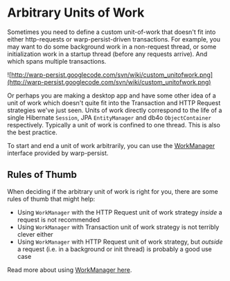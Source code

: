 # Arbitrary Units of Work #

Sometimes you need to define a custom unit-of-work that doesn't fit into either http-requests or warp-persist-driven transactions. For example, you may want to do some background work in a non-request thread, or some initialization work in a startup thread (before any requests arrive). And which spans multiple transactions.

![http://warp-persist.googlecode.com/svn/wiki/custom_unitofwork.png](http://warp-persist.googlecode.com/svn/wiki/custom_unitofwork.png)

Or perhaps you are making a desktop app and have some other idea of a unit of work which doesn't quite fit into the Transaction and HTTP Request strategies we've just seen. Units of work directly correspond to the life of a single Hibernate `Session`, JPA `EntityManager` and db4o `ObjectContainer` respectively. Typically a unit of work is confined to one thread. This is also the best practice.

To start and end a unit of work arbitrarily, you can use the [WorkManager](WorkManager.md) interface provided by warp-persist.

## Rules of Thumb ##

When deciding if the arbitrary unit of work is right for you, there are some rules of thumb that might help:

  * Using `WorkManager` with the HTTP Request unit of work strategy _inside_ a request is not recommended
  * Using `WorkManager` with Transaction unit of work strategy is not terribly clever either
  * Using `WorkManager` with HTTP Request unit of work strategy, but _outside_ a request (i.e. in a background or init thread) is probably a good use case

Read more about using [WorkManager here](WorkManager.md).